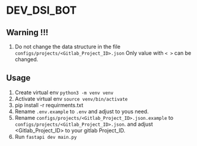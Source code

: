 # DEV_DSI_BOT

## Warning !!!
1. Do not change the data structure in the file `configs/projects/<Gitlab_Project_ID>.json`
   Only value with `< >` can be changed.

## Usage
1. Create virtual env `python3 -m venv venv`
2. Activate virtual env `source venv/bin/activate`
3. pip install -r requirments.txt
4. Rename `.env.example` to `.env` and adjust to yous need. 
5. Rename `configs/projects/<Gitlab_Project_ID>.json.example` to `configs/projects/<Gitlab_Project_ID>.json`. and adjust  <Gitlab_Project_ID> to your gitlab Project_ID. 
6. Run `fastapi dev main.py`